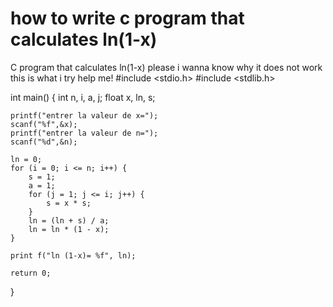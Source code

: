 
# how to write c program that calculates ln(1-x)


C program  that calculates ln(1-x) please i wanna know why it does not work this is what i try help me!
#include <stdio.h>
#include <stdlib.h>

int main()
{
    int n, i, a, j;
    float x, ln, s;

    printf("entrer la valeur de x=");
    scanf("%f",&x);
    printf("entrer la valeur de n=");
    scanf("%d",&n);

    ln = 0;
    for (i = 0; i <= n; i++) {
        s = 1;
        a = 1;
        for (j = 1; j <= i; j++) {
            s = x * s;
        }
        ln = (ln + s) / a;
        ln = ln * (1 - x);
    }

    print f("ln (1-x)= %f", ln);

    return 0;
}



        